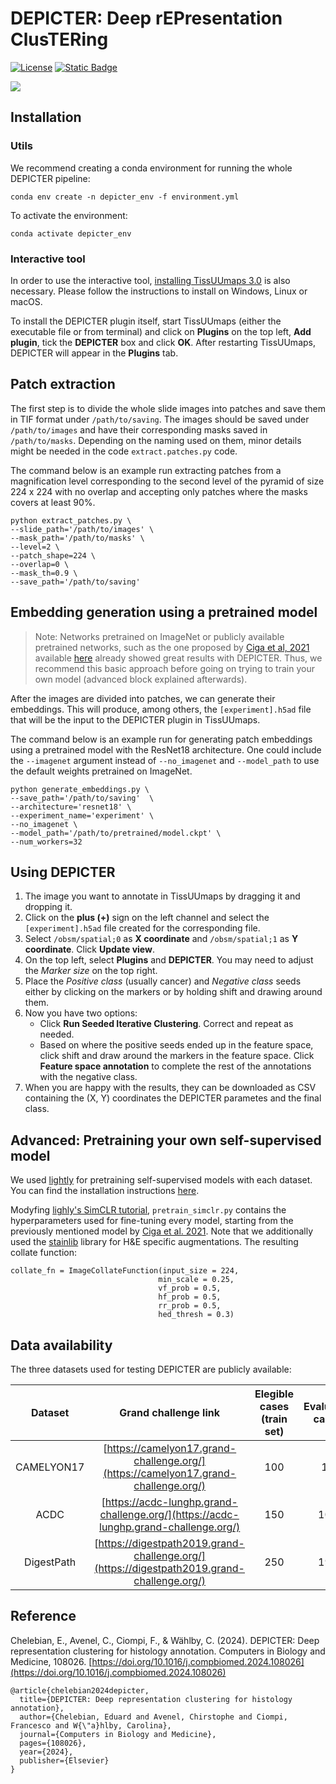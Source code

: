 # DEPICTER: Deep rEPresentation ClusTERing 
[![License](https://img.shields.io/badge/License-Apache%202.0-blue.svg)](https://opensource.org/licenses/Apache-2.0)
[![Static Badge](https://img.shields.io/badge/demo-camelyon-brightgreen)](https://tissuumaps.scilifelab.se/patient_022_node_4.tmap?path=private/DEPICTER/camelyon)


![](https://github.com/eduardchelebian/depicter/blob/main/label_prop.gif)

## Installation

### Utils
We recommend creating a conda environment for running the whole DEPICTER pipeline:
```shell
conda env create -n depicter_env -f environment.yml
```

To activate the environment:
```shell
conda activate depicter_env
```
### Interactive tool
In order to use the interactive tool, [installing TissUUmaps 3.0](https://tissuumaps.github.io/installation/) is also necessary. Please follow the instructions to install on Windows, Linux or macOS.

To install the DEPICTER plugin itself, start TissUUmaps (either the executable file or from terminal) and click on **Plugins** on the top left, **Add plugin**, tick the **DEPICTER** box and click **OK**. After restarting TissUUmaps, DEPICTER will appear in the **Plugins** tab.
 
## Patch extraction

The first step is to divide the whole slide images into patches and save them in TIF format under `/path/to/saving`. The images should be saved under `/path/to/images` and have their corresponding masks saved in `/path/to/masks`. Depending on the naming used on them, minor details might be needed in the code `extract.patches.py` code. 

The command below is an example run extracting patches from a magnification level corresponding to the second level of the pyramid of size 224 x 224 with no overlap and accepting only patches where the masks covers at least 90%. 

```shell
python extract_patches.py \
--slide_path='/path/to/images' \
--mask_path='/path/to/masks' \
--level=2 \
--patch_shape=224 \
--overlap=0 \
--mask_th=0.9 \
--save_path='/path/to/saving'
```

## Embedding generation using a pretrained model

> Note: Networks pretrained on ImageNet or publicly available pretrained networks, such as the one proposed by [Ciga et al, 2021](https://doi.org/10.1016/j.mlwa.2021.100198) available [here](https://github.com/ozanciga/self-supervised-histopathology/releases/tag/tenpercent) already showed great results with DEPICTER. Thus, we recommend this basic approach before going on trying to train your own model (advanced block explained afterwards).

After the images are divided into patches, we can generate their embeddings. This will produce, among others, the `[experiment].h5ad` file that will be the input to the DEPICTER plugin in TissUUmaps.

The command below is an example run for generating patch embeddings using a pretrained model with the ResNet18 architecture. One could include the `--imagenet` argument instead of `--no_imagenet` and `--model_path` to use the default weights pretrained on ImageNet.

```shell
python generate_embeddings.py \
--save_path='/path/to/saving'  \
--architecture='resnet18' \
--experiment_name='experiment' \
--no_imagenet \
--model_path='/path/to/pretrained/model.ckpt' \
--num_workers=32
```

## Using DEPICTER

1. The image you want to annotate in TissUUmaps by dragging it and dropping it.
2. Click on the **plus (+)** sign on the left channel and select the `[experiment].h5ad` file created for the corresponding file.
3. Select `/obsm/spatial;0` as **X coordinate** and `/obsm/spatial;1` as **Y coordinate**. Click **Update view**.
4. On the top left, select **Plugins** and **DEPICTER**. You may need to adjust the *Marker size* on the top right.
5. Place the *Positive class* (usually cancer) and *Negative class* seeds either by clicking on the markers or by holding shift and drawing around them.
6. Now you have two options:
    * Click **Run Seeded Iterative Clustering**. Correct and repeat as needed.
    * Based on where the positive seeds ended up in the feature space, click shift and draw around the markers in the feature space. Click **Feature space annotation** to complete the rest of the annotations with the negative class.
7. When you are happy with the results, they can be downloaded as CSV containing the (X, Y) coordinates the DEPICTER parametes and the final class.

## Advanced: Pretraining your own self-supervised model

We used [lightly](https://docs.lightly.ai/self-supervised-learning/index.html) for pretraining self-supervised models with each dataset. You can find the installation instructions [here](https://docs.lightly.ai/self-supervised-learning/getting_started/install.html).

Modyfing [lighly's SimCLR tutorial](https://docs.lightly.ai/self-supervised-learning/examples/simclr.html), `pretrain_simclr.py` contains the hyperparameters used for fine-tuning every model, starting from the previously mentioned model by [Ciga et al. 2021](https://github.com/ozanciga/self-supervised-histopathology/releases/tag/tenpercent). Note that we additionally used the [stainlib](https://github.com/sebastianffx/stainlib) library for H&E specific augmentations. The resulting collate function:

```
collate_fn = ImageCollateFunction(input_size = 224,
                                 min_scale = 0.25,
                                 vf_prob = 0.5,
                                 hf_prob = 0.5,
                                 rr_prob = 0.5,
                                 hed_thresh = 0.3)
```
## Data availability

The three datasets used for testing DEPICTER are publicly available:

|   Dataset  	|             Grand challenge link            	| Elegible cases (train set) 	| Evaluated cases 	|
|:----------:	|:-------------------------------------------:	|:--------------------------:	|:---------------:	|
| CAMELYON17 	|   [https://camelyon17.grand-challenge.org/](https://camelyon17.grand-challenge.org/)   	 |             100            	|        17       	|
|    ACDC    	|   [https://acdc-lunghp.grand-challenge.org/](https://acdc-lunghp.grand-challenge.org/)  	|             150            	|       104       	|
| DigestPath 	|   [https://digestpath2019.grand-challenge.org/](https://digestpath2019.grand-challenge.org/) 	|             250            	|       196       	|

## Reference
Chelebian, E., Avenel, C., Ciompi, F., & Wählby, C. (2024). DEPICTER: Deep representation clustering for histology annotation. Computers in Biology and Medicine, 108026. [https://doi.org/10.1016/j.compbiomed.2024.108026](https://doi.org/10.1016/j.compbiomed.2024.108026)
```
@article{chelebian2024depicter,
  title={DEPICTER: Deep representation clustering for histology annotation},
  author={Chelebian, Eduard and Avenel, Chirstophe and Ciompi, Francesco and W{\"a}hlby, Carolina},
  journal={Computers in Biology and Medicine},
  pages={108026},
  year={2024},
  publisher={Elsevier}
}
```




